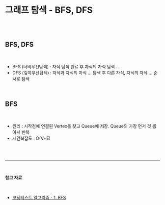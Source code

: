 # **그래프 탐색 - BFS, DFS**

<br>
<br>

## **BFS, DFS**

<br>

-   BFS (너비우선탐색) : 자식 탐색 완료 후 자식의 자식 탐색 ...
-   DFS (깊이우선탐색) : 자식과 자식의 자식 ... 탐색 후 다른 자식, 자식의 자식 ... 순서로 탐색

<br>

## **BFS**

<br>

-   원리 : 시작점에 연결된 Vertex를 찾고 Queue에 저장. Queue의 가장 먼저 것 뽑아서 반복
-   시간복잡도 : O(V+E)

<br>
<br>

---

<br>

**참고 자료**

<br>

-   [코딩테스트 알고리즘 - 1. BFS](https://youtu.be/ansd5B27uJM)